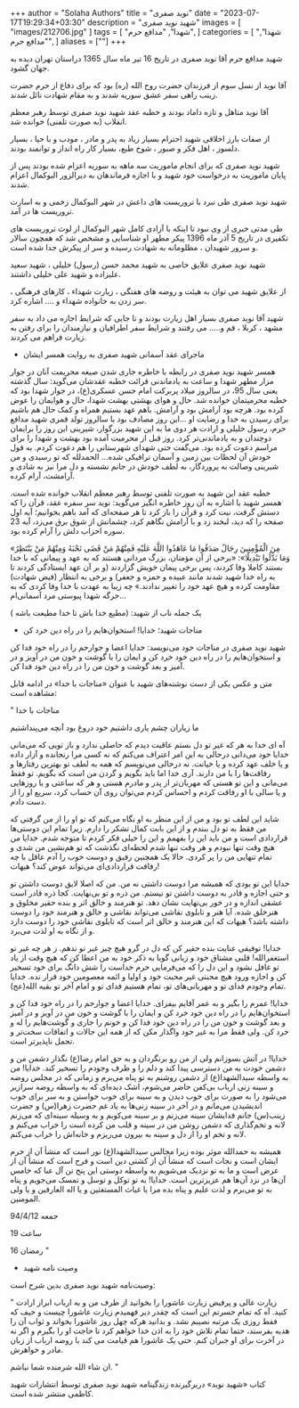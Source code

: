 +++
author = "Solaha Authors"
title = "نوید صفری"
date = "2023-07-17T19:29:34+03:30"
description = "شهید نوید صفری"
images = [
    "images/212706.jpg"
]
tags = [
    "شهدا",
    "مدافع حرم",
]
categories = [
    "شهدا",
    "مدافع حرم",
]
aliases = [""]
+++

شهید مدافع حرم آقا نوید صفری در تاریخ 16 تیر ماه سال 1365 دراستان تهران دیده به جهان گشود.

آقا نوید از نسل سوم از فرزندان حضرت روح الله (ره) بود که برای دفاع از حرم حضرت زینب راهی سفر عشق سوریه شدند و به مقام شهادت نائل شدند.

آقا نوید متاهل و تازه داماد بودند و خطبه عقد شهید نوید صفری توسط رهبر معظم انقلاب (به صورت تلفنی) خوانده شد.

از صفات بارز اخلاقی شهید احترام بسیار زیاد به پدر و مادر ، مودب و با حیا ، بسیار دلسوز ، اهل فکر و صبور ، شوخ طبع، بسیار کار راه انداز و توانمند بودند.

شهید نوید صفری که برای انجام ماموریت سه ماهه به سوریه اعزام شده بودند پس از پایان ماموریت به درخواست خود شهید و با اجازه فرماندهان به دیرالزور البوکمال اعزام شدند.

شهید نوید صفری طی نبرد با تروریست های داعش در شهر البوکمال زخمی و به اسارت تروریست ها در آمد.

طی مدتی خبری از وی نبود تا اینکه با آزادی کامل شهر البوکمال از لوث تروریست های تکفیری در تاریخ 5 آذر ماه 1396 پیکر مطهر او شناسایی و مشخص شد که همچون سالار و سرور شهیدان ، مظلومانه به شهادت رسیده و سر از پیکرش جدا شده است.

شهید نوید صفری علایق خاصی به شهید محمد حسن (رسول) خلیلی ، شهید سعید علیزاده و شهید علی خلیلی داشتند.

از علایق شهید می توان به هیئت و روضه های هفتگی ، زیارت شهداء ، کارهای فرهنگی ، سر زدن به خانواده شهداء و …. اشاره کرد.

شهید آقا نوید صفری بسیار اهل زیارت بودند و تا جایی که شرایط اجازه می داد به سفر مشهد ، کربلا ، قم و….. می رفتند و شرایط سفر اطرافیان و نیازمندان را برای رفتن به زیارت فراهم می کردند.

* ماجرای عقد آسمانی شهید صفری به روایت همسر ایشان

همسر شهید نوید صفری در رابطه با خاطره  جاری شدن صیغه محریمت آنان در جوار مزار مطهر شهدا و ساعت به یادماندنی قرائت خطبه عقدشان می‌گوید: سال گذشته یعنی سال 95، در سالروز میلاد پربرکت امام حسن عسکری(ع)، در جوار شهدا بود که خطبه محرمیتمان خوانده شد. حال و هوای بهشتی بهشت شهدا، حال و هوایمان را عوض کرده بود.  هرچه بود آرامش بود و آرامش. باهم عهد بستیم همراه و کمک حال هم باشیم برای رسیدن به خدا و رضایت او ...این روز مصادف بود با سالروز تولد قمری شهید مدافع حرم، رسول خلیلی و ارادت هر دوی ما به این شهید بزرگوار، شیرینی این روز را برایمان دوچندان و به یادماندنی‌تر کرد. روز قبل از محرمیت آمده بود بهشت و شهدا را برای مراسم دعوت کرده بود. می‌گفت حتی شهدای شهرستانی را هم دعوت کردم. به قول خودش آن لحظات بین زمین و آسمان ترافیکی شده... الحمدلله که تو رسیدی و من شیرینی وصالت به پروردگار، به لطف خودش در جانم نشسته و دل مرا نیز به شادی و آرامشت، آرام کرده.

خطبه عقد این شهید به صورت تلفنی توسط رهبر معظم انقلاب خوانده شده است. همسر شهید با اشاره به آن روز خاطره انگیز می‌گوید: نوید سر سفره عقد، قرآن را که دستش گرفت، نیت کرد و قرآن را باز کرد تا هر صفحه‌ای که آمد باهم بخوانیم؛ آیه اول صفحه را که دید، لبخند زد و با آرامش نگاهم کرد، چشمانش از شوق برق می‌زد، آیه 23 سوره احزاب دلش را آرام کرده بود.

«مِنَ الْمُؤْمِنِینَ رِجَالٌ صَدَقُوا مَا عَاهَدُوا اللَّهَ عَلَیْهِ فَمِنْهُمْ مَنْ قَضَى نَحْبَهُ وَمِنْهُمْ مَنْ یَنْتَظِرُ وَمَا بَدَّلُوا تَبْدِیلًا»: «برخی از آن مؤمنان، بزرگ مردانی هستند که به عهد و پیمانی که با خدا بستند کاملا وفا کردند، پس برخی پیمان خویش گزاردند (و بر آن عهد ایستادگی کردند تا به راه خدا شهید شدند مانند عبیده و حمزه و جعفر) و برخی به انتظار (فیض شهادت) مقاومت کرده و هیچ عهد خود را تغییر ندادند.»
چه زیبا به عهدت با خدا وفا کردی که به جرگه شهدا پیوستی مرد آسمانی‌ام...

یک جمله ناب از شهید: (مطیع خدا باش تا خدا مطیعت باشه )

* مناجات شهید؛ خدایا! استخوان‌هایم را در راه دین خرد کن

شهید نوید صفری در مناجات خود می‌نویسد: خدایا اعضا و جوارحم را در راه خود فدا کن و استخوان‌هایم را در راه دین خود خرد کن و ایمان را با گوشت و خون من در آویز و در آمیز و بعد گوشت و خون من را در راه دین خود فدا کن.

متن و عکس یکی از دست نوشته‌های شهید با عنوان «مناجات با خدا» در ادامه قابل مشاهده است:

" مناجات با خدا

ما زیاران چشم یاری داشتیم
خود دروغ بود آنچه می‌پنداشتیم

آه ای خدا به هر که غیر تو دل بستم عاقبت دیدم که حاصلی ندارد و باز تویی که می‌مانی خدایا خود می‌دانی درحالی به این امر اعتراف می‌کنم که نه کسی مرا رنجانده و آزار داده و یا خلف عهد کرده و یا خیانت. نه درحالی می‌نویسم که همه به لطف تو بهترین رفتارها و رفاقت‌ها را با من دارند. آری خدا اما باید بگویم و گردن من است که بگویم. تو فقط می‌مانی و این تو هستی که مهربان‌تر از پدر و مادرم هستی و هر که ساعتی و یا روزهایی و یا سالی با او رفاقت کردم و احساس کردم می‌توان روی آن حساب کرد، سریع او را از دست دادم.

شاید این لطف تو بود و من از این منظر به او نگاه می‌کنم که تو او را از من گرفتی که من فقط به تو دل ببندم و از این بابت کمال تشکر را دارم. زیرا تمام این دوستی‌ها قراردادی است و من باید این را بفهمم و این را خیلی فکر کردم تا متوجه شدم. خدایا من هیچ وقت تنها نبودم و هر وقت تنها شدم لحظه‌ای نگذشت که تو هم‌نشین من شدی و تمام تنهایی من را پر کردی. حالا یک همچنین رفیق و دوست خوب را آدم عاقل با چه رفاقت قراردادی‌ای می‌تواند عوض کند؟ هیهات!

خدایا این تو بودی که همیشه مرا دوست داشتی نه من. من که اصلا لایق دوست داشتن تو و حتی اجازه و قادر به دوست داشتن تو نیستم. من ذره و تو بی‌نهایت. کجا ذره قادر است عشقی اندازه و در خور بی‌نهایت نشان دهد. تو هنرمند و خالق اثر و بنده حقیر مخلوق و هنرخلق شده. آیا هنر و تابلوی نقاشی می‌تواند نقاشی و خالق و هنرمند خود را دوست داشته باشد؟ هیهات که این هنرمند و خالق اثر است که تابلوی نقاشی خود را دوست دارد و از نگاه به او لذت می‌برد.

خدایا! توفیقی عنایت بنده حقیر کن که دل در گرو هیچ چیز غیر تو ندهم. ز هر چه غیر تو استغفرالله! قلبی مشتاق خود و زبانی گویا به ذکر خود به من اعطا کن که هیچ وقت از یاد تو غافل نشود و این دل را که می‌فرمایی حرم خداست را شش دانگ برای خود تسخیر کن و اجازه ورود هیچ محبتی غیر محبت خود و اولیا و ائمه معصومین خود قرار نده. خدایا تمام وجودم فدای تو و مهربانی‌های تو، تمام هستیم فدای تو و امام آخر تو بقیه الله(عج).

خدایا! عمرم را بگیر و به عمر آقایم بیفزای. خدایا اعضا و جوارحم را در راه خود فدا کن و استخوان‌هایم را در راه دین خود خرد کن و ایمان را با گوشت و خون من در آویز و در آمیز و بعد گوشت و خون من را در راه دین خود فدا کن و خونم را جاری و گوشت‌هایم را له و خرد کن. ولی فقط مرا به غیر خود واگذار مکن که از همه این حالات و اتفاقات سخت‌تر و تحمل ناپذیرتر است.

خدایا! در آتش بسوزانم ولی از من رو برنگردان و به حق امام رضا(ع) نگذار دشمن من و دشمن خودت به من دسترسی پیدا کند و دلم را و ظرف وجودم را تسخیر کند. خدایا! من به واسطه سیدالشهدا(ع) از دشمن روشنم به تو پناه می‌برم و زمانی که در مجلس روضه و سینه زنی ارباب بی‌کفن حاضر می‌شوم، اشک دیده‌ای که به واسطه روضه سرازیر می‌شود را به صورت برای خوب دیدن و به سینه برای خوب خواستن و به سر برای خوب اندیشیدن می‌مانم و در‌ آخر در سینه زنی‌ها به یاد غم حضرت زهرا(س) و حضرت زینب(س) جانم فدایشان سینه می‌زنم و بر سینه می‌کوبم و به وسیله سینه‌ای که می‌زنم لانه و تخم‌گذاری که دشمن روشن من در سینه و قلب من کرده است را خراب می‌کنم و لانه و تخم او را از دل و سینه به بیرون می‌ریزم و خانه‌اش را خراب می‌کنم.

همیشه به حمدالله موثر بوده زیرا مجالس سیدالشهدا(ع) نور است که منشأ آن از حرم ایشان است و نجات است که منشأ آن از کشتی دین است و فرح است که منشأ آن از عرض است و ما به تو نزدیک می‌شویم به واسطه دوستی این پنج تن آل عبا که خامس آن‌ها در نزد آن‌ها هم عزیزترین است. خدایا! به تو توکل و توسل و تمسک می‌جویم و پناه به تو می‌برم و لذت علیم و پناه بده مرا یا غیاث المستغثین و یا اله العارفین و یا ولی المومنین.

جمعه 94/4/12

ساعت 19

16 رمضان "

* وصیت نامه شهید

وصیت‌نامه شهید نوید صفری بدین شرح است:

" زیارت عالی و پرفیض زیارت عاشورا را بخوانید از طرف من و به ارباب ابراز ارادت کنید. آه که تمام حسرتم این است که چقدر دیر فهمیدم زیارت عاشورا چیست و حیف که فقط روزی یک مرتبه نصیبم نشد. و بدانید هرکه چهل روز عاشورا بخواند و ثواب آن را هدیه بفرستد، حتما تمام تلاش خود را به اذن خدا خواهم کرد تا حاجت او را بگیرم و اگر نه در آخرت برای او جبران کنم. حتی یک عاشورا هم قیامت می کند با روضه ارباب از زبان مادر و خواهرش.

ان شاء الله شرمنده شما نباشم. "

کتاب «شهید نوید» دربرگیرنده زندگینامه شهید نوید صفری توسط انتشارات شهید کاظمی منتشر شده است.
